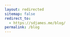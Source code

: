 ```yaml
---
layout: redirected
sitemap: false
redirect_to:
  - https://sdjames.me/blog/
permalink: /blog
---
```

